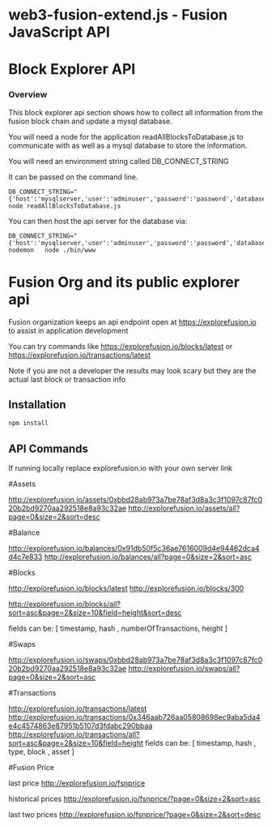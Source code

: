 
# web3-fusion-extend.js - Fusion JavaScript API
# Block Explorer API 

### Overview

This block explorer api section shows how to collect all information 
from the fusion block chain and update a mysql database.

You will need a node for the application readAllBlocksToDatabase.js to communicate with
as well as a mysql database to store the information.

You will need an environment string called DB_CONNECT_STRING

It can be passed on the command line.

```
DB_CONNECT_STRING="{'host':'mysqlserver,'user':'adminuser','password':'password','database':'fusionblockdb','connectionLimit':100}" node readAllBlocksToDatabase.js 
```

You can then host the api server for the database via:

```
DB_CONNECT_STRING="{'host':'mysqlserver,'user':'adminuser','password':'password','database':'fusionblockdb','connectionLimit':100}" nodemon   node ./bin/www
```

# Fusion Org and its public explorer api 

Fusion organization keeps an api endpoint open at https://explorefusion.io to assist in application development

You can try commands like https://explorefusion.io/blocks/latest  or https://explorefusion.io/transactions/latest

Note if you are not a developer the results may look scary but they are the actual last block or transaction info

## Installation

```bash
npm install
```

## API Commands

If running locally replace explorefusion.io with your own server link

#Assets

  http://explorefusion.io/assets/0xbbd28ab973a7be78af3d8a3c3f1097c87fc020b2bd9270aa292518e8a93c32ae
  http://explorefusion.io/assets/all?page=0&size=2&sort=desc

#Balance

  http://explorefusion.io/balances/0x91db50f5c36ae7616009d4e94462dca4d4c7e833
  http://explorefusion.io/balances/all?page=0&size=2&sort=asc

#Blocks

  http://explorefusion.io/blocks/latest
  http://explorefusion.io/blocks/300

  http://explorefusion.io/blocks/all?sort=asc&page=2&size=10&field=height&sort=desc

  fields can be:  [ timestamp, hash , numberOfTransactions, height ]

#Swaps

 http://explorefusion.io/swaps/0xbbd28ab973a7be78af3d8a3c3f1097c87fc020b2bd9270aa292518e8a93c32ae
 http://explorefusion.io/swaps/all?page=0&size=2&sort=asc

#Transactions

 http://explorefusion.io/transactions/latest
 http://explorefusion.io/transactions/0x346aab726aa05808698ec9aba5da4e4c4574863e87951b5107d3fdabc290bbaa
 http://explorefusion.io/transactions/all?sort=asc&page=2&size=10&field=height
  fields can be:  [ timestamp, hash , type, block , asset ]

#Fusion Price

last price
http://explorefusion.io/fsnprice

historical prices
http://explorefusion.io/fsnprice/?page=0&size=2&sort=asc

last two prices
http://explorefusion.io/fsnprice/?page=0&size=2&sort=desc